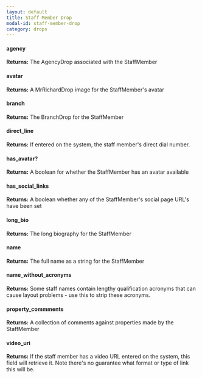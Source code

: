 ```yaml
---
layout: default
title: Staff Member Drop
modal-id: staff-member-drop
category: drops
---
```

#### agency
**Returns:** The AgencyDrop associated with the StaffMember

#### avatar
**Returns:** A MrRichardDrop image for the StaffMember's avatar

#### branch
**Returns:** The BranchDrop for the StaffMember

#### direct_line
**Returns:** If entered on the system, the staff member's direct dial number.

#### has_avatar?
**Returns:** A boolean for whether the StaffMember has an avatar available

#### has_social_links
**Returns:** A boolean whether any of the StaffMember's social page URL's have been set

#### long_bio
**Returns:** The long biography for the StaffMember

#### name
**Returns:** The full name as a string for the StaffMember

#### name_without_acronyms
**Returns:** Some staff names contain lengthy qualification acronyms that can cause layout problems - use this to strip these acronyms.

#### property_commments
**Returns:** A collection of comments against properties made by the StaffMember

#### video_uri
**Returns:** If the staff member has a video URL entered on the system, this field will retrieve it. Note there's no guarantee what format or type of link this will be.
